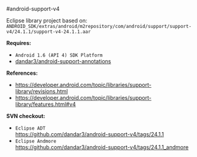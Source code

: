 #android-support-v4

Eclipse library project based on:<br/>
`ANDROID_SDK/extras/android/m2repository/com/android/support/support-v4/24.1.1/support-v4-24.1.1.aar`

**Requires:**
- `Android 1.6 (API 4) SDK Platform`
- [dandar3/android-support-annotations](https://github.com/dandar3/android-support-annotations)

**References:**
- https://developer.android.com/topic/libraries/support-library/revisions.html
- https://developer.android.com/topic/libraries/support-library/features.html#v4

**SVN checkout:**
- `Eclipse ADT`<br/>
  https://github.com/dandar3/android-support-v4/tags/24.1.1
- `Eclipse Andmore`<br/>
  https://github.com/dandar3/android-support-v4/tags/24.1.1_andmore